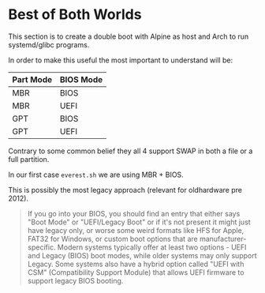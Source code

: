 # Best of Both Worlds

This section is to create a double boot with Alpine as host and Arch to run systemd/glibc programs.

In order to make this useful the most important to understand will be:

| Part Mode | BIOS Mode |
|----------|-------------|
| MBR | BIOS |
| MBR | UEFI |
| GPT | BIOS |
| GPT | UEFI |

Contrary to some common belief they all 4 support SWAP in both a file or a full partition. 

In our first case `everest.sh` we are using MBR + BIOS. 

This is possibly the most legacy approach (relevant for oldhardware pre 2012).

> If you go into your BIOS, you should find an entry that either says "Boot Mode" or "UEFI/Legacy Boot" or if it's not present it might just have legacy only, or worse some weird formats like HFS for Apple, FAT32 for Windows, or custom boot options that are manufacturer-specific. Modern systems typically offer at least two options - UEFI and Legacy (BIOS) boot modes, while older systems may only support Legacy. Some systems also have a hybrid option called "UEFI with CSM" (Compatibility Support Module) that allows UEFI firmware to support legacy BIOS booting.
